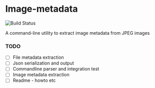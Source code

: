 # Image-metadata
![Build Status](https://github.com/tim-patterson/image-metadata/workflows/Test/badge.svg)

A command-line utility to extract image metadata from JPEG images

### TODO
* [ ] File metadata extraction
* [ ] Json serialization and output
* [ ] Commandline parser and integration test
* [ ] Image metadata extraction
* [ ] Readme - howto etc
